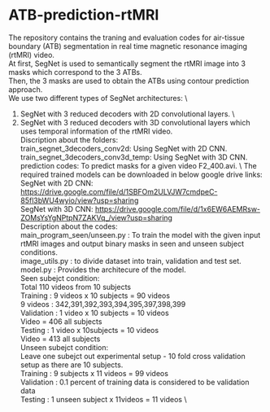 # ATB-prediction-rtMRI
The repository contains the traning and evaluation codes for air-tissue boundary (ATB) segmentation in real time magnetic resonance imaging (rtMRI) video.\
At first, SegNet is used to semantically segment the rtMRI image into 3 masks which correspond to the 3 ATBs. \
Then, the 3 masks are used to obtain the ATBs using contour prediction approach. \
We use two different types of SegNet architectures: \
1) SegNet with 3 reduced decoders with 2D convolutional layers. \
2) SegNet with 3 reduced decoders with 3D convolutional layers which uses temporal information of the rtMRI video. \
Discription about the folders: \
train_segnet_3decoders_conv2d: Using SegNet with 2D CNN. \
train_segnet_3decoders_conv3d_temp: Using SegNet with 3D CNN. \
prediction codes: To predict masks for a given video F2_400.avi. \ 
The required trained models can be downloaded in below google drive links: \
SegNet with 2D CNN: https://drive.google.com/file/d/1SBFOm2ULVJW7cmdpeC-85fl3bWU4wyio/view?usp=sharing \
SegNet with 3D CNN: https://drive.google.com/file/d/1x6EW6AEMRsw-ZOMsYsYgNPtpN7ZAKVq_/view?usp=sharing \
Description about the codes: \
main_program_seen/unseen.py : To train the model with the given input rtMRI images and output binary masks in seen and unseen subject conditions. \
image_utils.py : to divide dataset into train, validation and test set. \
model.py : Provides the architecure of the model. \
Seen subejct condition: \
    Total 110 videos from 10 subjects \
    Training : 9 videos x 10 subjects = 90 videos \
        9 videos : 342,391,392,393,394,395,397,398,399 \
    Validation : 1 video x 10 subjects = 10 videos \
        Video = 406 all subjects \
    Testing :  1 video x 10subjects = 10 videos \
        Video = 413 all subjects \
Unseen subejct condition: \
    Leave one subejct out experimental setup - 10 fold cross validation setup as there are 10 subjects. \
    Training : 9 subjects x 11 videos  = 99 videos \
    Validation : 0.1 percent of training data is considered to be validation data \
    Testing :  1 unseen subject x 11videos = 11 videos \


